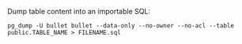 Dump table content into an importable SQL:

``pg_dump -U bullet bullet --data-only --no-owner --no-acl --table public.TABLE_NAME > FILENAME.sql``
